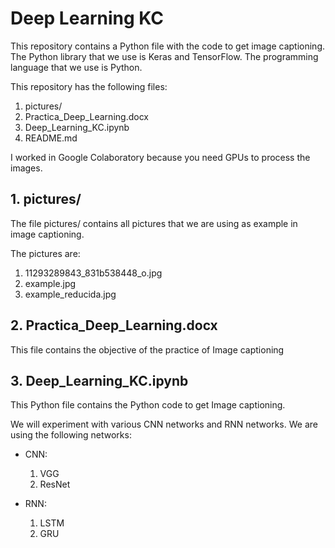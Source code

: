 # Deep Learning KC

This repository contains a Python file with the code to get image captioning. The Python library that we use is Keras and TensorFlow. 
The programming language that we use is Python.

This repository has the following files:
  1. pictures/
  2. Practica_Deep_Learning.docx
  3. Deep_Learning_KC.ipynb
  4. README.md
 
I worked in Google Colaboratory because you need GPUs to process the images.

## 1. pictures/

The file pictures/ contains all pictures that we are using as example in image captioning.

The pictures are:
  1. 11293289843_831b538448_o.jpg
  2. example.jpg
  3. example_reducida.jpg


## 2. Practica_Deep_Learning.docx

This file contains the objective of the practice of Image captioning


## 3. Deep_Learning_KC.ipynb

This Python file contains the Python code to get Image captioning.

We will experiment with various  CNN networks and RNN networks.
We are using the following networks:
* CNN:
  1. VGG
  2. ResNet

* RNN:
  1. LSTM
  2. GRU

